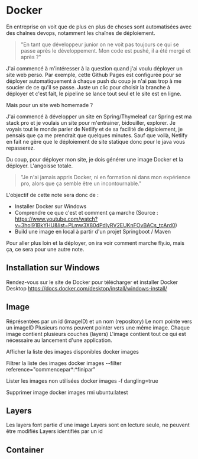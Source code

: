 # Docker


En entreprise on voit que de plus en plus de choses sont automatisées avec des chaînes devops, notamment les chaînes de déploiement. 

> "En tant que développeur junior on ne voit pas toujours ce qui se passe après le développement. Mon code est pushé, il a été mergé et après ?"

J'ai commencé à m'intéresser à la question quand j'ai voulu déployer un site web perso. Par exemple, cette Github Pages est configurée pour se déployer automatiquement à chaque push du coup je n'ai pas trop à me soucier de ce qu'il se passe. Juste un clic pour choisir la branche à déployer et c'est fait, le pipeline se lance tout seul et le site est en ligne.

Mais pour un site web homemade ? 

J'ai commencé à développer un site en Spring/Thymeleaf car Spring est ma stack pro et je voulais un site pour m'entrainer, bidouiller, explorer. Je voyais tout le monde parler de Netlify et de sa facilité de déploiement, je pensais que ça me prendrait que quelques minutes. Sauf que voilà, Netlify en fait ne gère que le déploiement de site statique donc pour le java vous repasserez.

Du coup, pour déployer mon site, je dois générer une image Docker et la déployer. L'angoisse totale.

> "Je n'ai jamais appris Docker, ni en formation ni dans mon expérience pro, alors que ça semble être un incontournable."

L'objectif de cette note sera donc de :
* Installer Docker sur Windows
* Comprendre ce que c'est et comment ça marche (Source : https://www.youtube.com/watch?v=3hol91BkYHU&list=PLmw3X80dPdlyRV2EUKnFOvBACs_tcArd0)
* Build une image en local à partir d'un projet Springboot / Maven

Pour aller plus loin et la déployer, on ira voir comment marche fly.io, mais ça, ce sera pour une autre note.

## Installation sur Windows

Rendez-vous sur le site de Docker pour télécharger et installer Docker Desktop
https://docs.docker.com/desktop/install/windows-install/



## Image


Réprésentées par un id (imageID) et un nom (repository)
Le nom pointe vers un imageID
Plusieurs noms peuvent pointer vers une même image.
Chaque image contient plusieurs couches (layers)
L'image contient tout ce qui est nécessaire au lancement d'une application.

Afficher la liste des images disponibles
docker images

Filtrer la liste des images
docker images --filter reference="commencepar*:*finipar"

Lister les images non utilisées
docker images -f dangling=true

Supprimer image
docker images rmi ubuntu:latest

## Layers

Les layers font partie d'une image
Layers sont en lecture seule, ne peuvent être modifiés
Layers identifiés par un id



## Container

